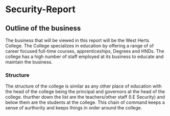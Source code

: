 # Security-Report

## Outline of the business
The business that will be viewed in this report will be the West Herts College. The College specializes in education by offering a range of of career focused full-time courses, apprenticeships, Degrees and HNDs. The college has a high number of staff employed at its business to educate and maintain the business.
### Structure
The structure of the college is similar as any other place of education with the head of the college being the principal and governors at the head of the college. thurther down the list are the teachers/other staff (I.E Security) and below them are the students at the college. This chain of command keeps a sense of aurthority and keeps things in order around the college.  
